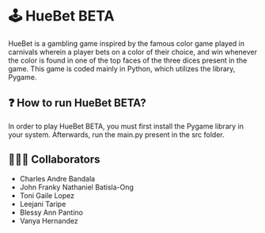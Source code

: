 # 🕹️ **HueBet BETA**
HueBet is a gambling game inspired by the famous color game played in carnivals wherein a player bets on a color of their choice, and win whenever the color is found in one of the top faces of the three dices present in the game. This game is coded mainly in Python, which utilizes the library, Pygame.

## ❓ How to run HueBet BETA?
In order to play HueBet BETA, you must first install the Pygame library in your system. Afterwards, run the main.py present in the src folder.

## 👨🏻‍💻 **Collaborators**
- Charles Andre Bandala
- John Franky Nathaniel Batisla-Ong
- Toni Gaile Lopez
- Leejani Taripe
- Blessy Ann Pantino
- Vanya Hernandez
